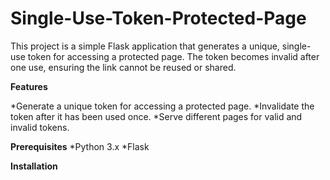 # Single-Use-Token-Protected-Page
This project is a simple Flask application that generates a unique, single-use token for accessing a protected page. The token becomes invalid after one use, ensuring the link cannot be reused or shared.

**Features**

*Generate a unique token for accessing a protected page.
*Invalidate the token after it has been used once.
*Serve different pages for valid and invalid tokens.

**Prerequisites**
*Python 3.x
*Flask

**Installation**
